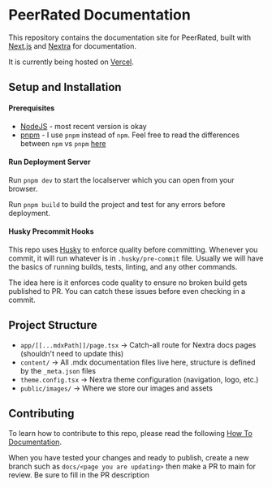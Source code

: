 # PeerRated Documentation

This repository contains the documentation site for PeerRated, built with [Next.js](https://nextjs.org/) and [Nextra](https://nextra.site/) for documentation.

It is currently being hosted on [Vercel](https://vercel.com).

## Setup and Installation

#### Prerequisites
- [NodeJS](https://nodejs.org) - most recent version is okay
- [pnpm](https://pnpm.io/installation) - I use `pnpm` instead of `npm`. Feel free to read the differences between `npm` vs `pnpm` [here](https://pnpm.io/pnpm-vs-npm)

#### Run Deployment Server

Run `pnpm dev` to start the localserver which you can open from your browser. 

Run `pnpm build` to build the project and test for any errors before deployment.

#### Husky Precommit Hooks

This repo uses [Husky](https://typicode.github.io/husky/) to enforce quality before committing. Whenever you commit, it will run whatever is in `.husky/pre-commit` file. Usually we will have the basics of running builds, tests, linting, and any other commands.

The idea here is it enforces code quality to ensure no broken build gets published to PR. You can catch these issues before even checking in a commit.

## Project Structure

- `app/[[...mdxPath]]/page.tsx` → Catch-all route for Nextra docs pages (shouldn't need to update this)
- `content/` → All .mdx documentation files live here, structure is defined by the `_meta.json` files
- `theme.config.tsx` → Nextra theme configuration (navigation, logo, etc.)
- `public/images/` → Where we store our images and assets

## Contributing

To learn how to contribute to this repo, please read the following [How To Documentation](https://peerrated-documentation.vercel.app/writing).

When you have tested your changes and ready to publish, create a new branch such as `docs/<page you are updating>` then make a PR to main for review. Be sure to fill in the PR description